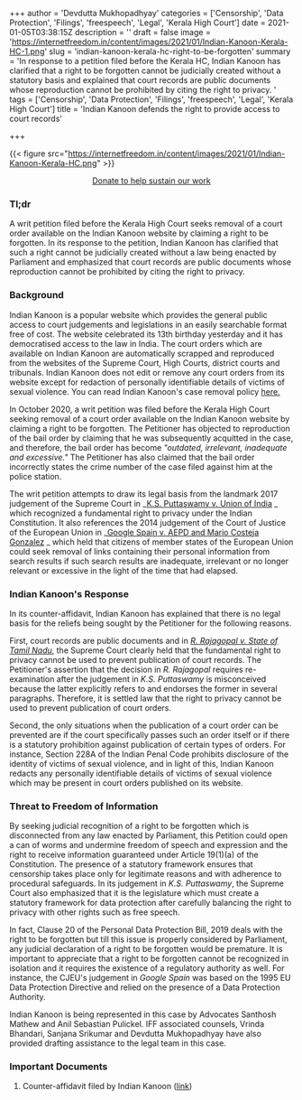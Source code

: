 +++
author = 'Devdutta Mukhopadhyay'
categories = ['Censorship', 'Data Protection', 'Filings', 'freespeech', 'Legal', 'Kerala High Court']
date = 2021-01-05T03:38:15Z
description = ''
draft = false
image = 'https://internetfreedom.in/content/images/2021/01/Indian-Kanoon-Kerala-HC-1.png'
slug = 'indian-kanoon-kerala-hc-right-to-be-forgotten'
summary = 'In response to a petition filed before the Kerala HC, Indian Kanoon has clarified that a right to be forgotten cannot be judicially created without a statutory basis and explained that court records are public documents whose reproduction cannot be prohibited by citing the right to privacy. '
tags = ['Censorship', 'Data Protection', 'Filings', 'freespeech', 'Legal', 'Kerala High Court']
title = 'Indian Kanoon defends the right to provide access to court records'

+++


{{< figure src="https://internetfreedom.in/content/images/2021/01/Indian-Kanoon-Kerala-HC.png" >}}

<div style="text-align:center;">
    <a href="https://internetfreedom.in/donate/" class="button">Donate to help sustain our work</a>
</div>

### Tl;dr

A writ petition filed before the Kerala High Court seeks removal of a court order available on the Indian Kanoon website by claiming a right to be forgotten. In its response to the petition, Indian Kanoon has clarified that such a right cannot be judicially created without a law being enacted by Parliament and emphasized that court records are public documents whose reproduction cannot be prohibited by citing the right to privacy.

### Background

Indian Kanoon is a popular website which provides the general public access to court judgements and legislations in an easily searchable format free of cost. The website celebrated its 13th birthday yesterday and it has democratised access to the law in India. The court orders  which are available on Indian Kanoon are automatically scrapped and reproduced from the websites of the Supreme Court, High Courts, district courts and tribunals. Indian Kanoon does not edit or remove any court orders from its website except for redaction of personally identifiable details of victims of sexual violence. You can read Indian Kanoon's case removal policy [here.](https://indiankanoon.org/court_case_online.html)

In October 2020, a writ petition was filed before the Kerala High Court seeking removal of a court order available on the Indian Kanoon website by claiming a right to be forgotten. The Petitioner has objected to reproduction of the bail order by claiming that he was subsequently acquitted in the case, and therefore, the bail order has become _"outdated, irrelevant, inadequate and excessive."_ The Petitioner has also claimed that the bail order incorrectly states the crime number of the case filed against him at the police station.

The writ petition attempts to draw its legal basis from the landmark 2017 judgement of the Supreme Court in  _[K.S. Puttaswamy v. Union of India](https://indiankanoon.org/doc/91938676/) _ which recognized a fundamental right to privacy under the Indian Constitution. It also references the 2014 judgement of the Court of Justice of the European Union in  _[Google Spain v. AEPD and Mario Costeja Gonzalez](http://curia.europa.eu/juris/document/document.jsf;jsessionid=0981A654FAC5FD0562DF190F0E33FAF5?text=&docid=152065&pageIndex=0&doclang=EN&mode=lst&dir=&occ=first&part=1&cid=22011009) _ which held that citizens of member states of the European Union could seek removal of links containing their personal information from search results if such search results are inadequate, irrelevant or no longer relevant or excessive in the light of the time that had elapsed.

### Indian Kanoon's Response

In its counter-affidavit, Indian Kanoon has explained that there is no legal basis for the reliefs being sought by the Petitioner for the following reasons.

First, court records are public documents and in [_R. Rajagopal v. State of Tamil Nadu_](https://indiankanoon.org/doc/501107/), the Supreme Court clearly held that the fundamental right to privacy cannot be used to prevent publication of court records. The Petitioner's assertion that the decision in _R. Rajagopal_ requires re-examination after the judgement in _K.S. Puttaswamy_ is misconceived because the latter explicitly refers to and endorses the former in several paragraphs. Therefore, it is settled law that the right to privacy cannot be used to prevent publication of court orders.

Second, the only situations when the publication of a court order can be prevented are if the court specifically passes such an order itself or if there is a statutory prohibition against publication of certain types of orders. For instance, Section 228A of the Indian Penal Code prohibits disclosure of the identity of victims of sexual violence, and in light of this, Indian Kanoon redacts any personally identifiable details of victims of sexual violence which may be present in court orders published on its website.

### Threat to Freedom of Information

By seeking judicial recognition of a right to be forgotten which is disconnected from any law enacted by Parliament, this Petition could open a can of worms and undermine freedom of speech and expression and the right to receive information guaranteed under Article 19(1)(a) of the Constitution. The presence of a statutory framework ensures that censorship takes place only for legitimate reasons and with adherence to procedural safeguards. In its judgement in _K.S. Puttaswamy_, the Supreme Court also emphasized that it is the legislature which must create a statutory framework for data protection after carefully balancing the right to privacy with other rights such as free speech.

In fact, Clause 20 of the Personal Data Protection Bill, 2019 deals with the right to be forgotten but till this issue is properly considered by Parliament, any judicial declaration of a right to be forgotten would be premature. It is important to appreciate that a right to be forgotten cannot be recognized in isolation and it requires the existence of a regulatory authority as well. For instance, the CJEU's judgement in _Google Spain_ was based on the 1995 EU Data Protection Directive and relied on the presence of a Data Protection Authority.

Indian Kanoon is being represented in this case by Advocates Santhosh Mathew and Anil Sebastian Pulickel. IFF associated counsels, Vrinda Bhandari, Sanjana Srikumar and Devdutta Mukhopadhyay have also provided drafting assistance to the legal team in this case.

### Important Documents

1. Counter-affidavit filed by Indian Kanoon ([link](https://drive.google.com/file/d/1oLsLPCIxCSLlU1uelv9bADckT0sO9-Kr/view?usp=sharing))

### 


